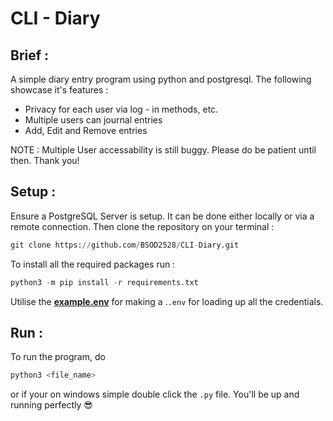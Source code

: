 # CLI - Diary

## Brief :

A simple diary entry program using python and postgresql. The following showcase it's features :


- Privacy for each user via log - in methods, etc.
- Multiple users can journal entries
- Add, Edit and Remove entries

NOTE : Multiple User accessability is still buggy. Please do be patient until then. Thank you!

## Setup :

Ensure a PostgreSQL Server is setup. It can be done either locally or via a remote connection. Then clone the repository on your terminal :

```py
git clone https://github.com/BSOD2528/CLI-Diary.git
```

To install all the required packages run :

```py
python3 -m pip install -r requirements.txt
```

Utilise the [**example.env**](example.env) for making a .`.env` for loading up all the credentials.

## Run :

To run the program, do 

```py
python3 <file_name>
```

or if your on windows simple double click the `.py` file. You'll be up and running perfectly :sunglasses: